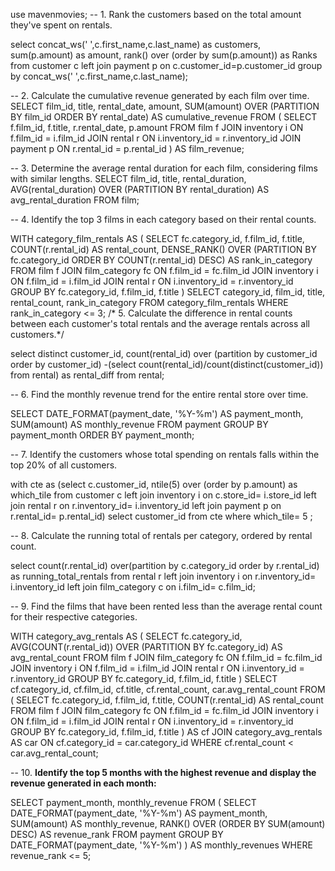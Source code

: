 use mavenmovies;
-- 1. Rank the customers based on the total amount they've spent on rentals.

select concat_ws(' ',c.first_name,c.last_name) as customers, sum(p.amount) as amount, 
rank() over (order by sum(p.amount)) as Ranks
 from customer c 
left join payment p
on c.customer_id=p.customer_id
group by concat_ws(' ',c.first_name,c.last_name);

-- 2. Calculate the cumulative revenue generated by each film over time.
SELECT film_id, title, rental_date, amount,
       SUM(amount) OVER (PARTITION BY film_id ORDER BY rental_date) AS cumulative_revenue
FROM (
    SELECT f.film_id, f.title, r.rental_date, p.amount
    FROM film f
    JOIN inventory i ON f.film_id = i.film_id
    JOIN rental r ON i.inventory_id = r.inventory_id
    JOIN payment p ON r.rental_id = p.rental_id
) AS film_revenue;

-- 3. Determine the average rental duration for each film, considering films with similar lengths.
SELECT film_id, title, rental_duration,
AVG(rental_duration) OVER (PARTITION BY rental_duration) AS avg_rental_duration
FROM film;


-- 4. Identify the top 3 films in each category based on their rental counts.

WITH category_film_rentals AS (
    SELECT fc.category_id, f.film_id, f.title, COUNT(r.rental_id) AS rental_count,
           DENSE_RANK() OVER (PARTITION BY fc.category_id ORDER BY COUNT(r.rental_id) DESC) AS rank_in_category
    FROM film f
    JOIN film_category fc ON f.film_id = fc.film_id
    JOIN inventory i ON f.film_id = i.film_id
    JOIN rental r ON i.inventory_id = r.inventory_id
    GROUP BY fc.category_id, f.film_id, f.title
)
SELECT category_id, film_id, title, rental_count, rank_in_category
FROM category_film_rentals
WHERE rank_in_category <= 3;
/* 5. Calculate the difference in rental counts between each customer's total rentals and
 the average rentals across all customers.*/
 
select distinct customer_id,
count(rental_id) over
(partition by customer_id order by customer_id) -(select count(rental_id)/count(distinct(customer_id)) from rental) as rental_diff
 from rental;
 
-- 6. Find the monthly revenue trend for the entire rental store over time.
 
 SELECT DATE_FORMAT(payment_date, '%Y-%m') AS payment_month,
       SUM(amount) AS monthly_revenue
FROM payment
GROUP BY payment_month
ORDER BY payment_month; 
 
 -- 7. Identify the customers whose total spending on rentals falls within the top 20% of all customers.
 
 with cte as 
(select c.customer_id, ntile(5) over (order by p.amount) as which_tile from customer c
left join inventory i on c.store_id= i.store_id
left join rental r on r.inventory_id= i.inventory_id
left join payment p on r.rental_id= p.rental_id)
select customer_id from cte where which_tile= 5 ;

-- 8. Calculate the running total of rentals per category, ordered by rental count.

select count(r.rental_id) over(partition by c.category_id order by r.rental_id) as running_total_rentals
from rental r
left join inventory i on r.inventory_id= i.inventory_id
left join film_category c on i.film_id= c.film_id;

-- 9. Find the films that have been rented less than the average rental count for their respective categories.

WITH category_avg_rentals AS (
    SELECT fc.category_id, 
           AVG(COUNT(r.rental_id)) OVER (PARTITION BY fc.category_id) AS avg_rental_count
    FROM film f
    JOIN film_category fc ON f.film_id = fc.film_id
    JOIN inventory i ON f.film_id = i.film_id
    JOIN rental r ON i.inventory_id = r.inventory_id
    GROUP BY fc.category_id, f.film_id, f.title
)
SELECT cf.category_id, cf.film_id, cf.title, cf.rental_count, car.avg_rental_count
FROM (
    SELECT fc.category_id, f.film_id, f.title, COUNT(r.rental_id) AS rental_count
    FROM film f
    JOIN film_category fc ON f.film_id = fc.film_id
    JOIN inventory i ON f.film_id = i.film_id
    JOIN rental r ON i.inventory_id = r.inventory_id
    GROUP BY fc.category_id, f.film_id, f.title
) AS cf
JOIN category_avg_rentals AS car ON cf.category_id = car.category_id
WHERE cf.rental_count < car.avg_rental_count; 

-- 10. **Identify the top 5 months with the highest revenue and display the revenue generated in each month:**


SELECT payment_month, monthly_revenue
FROM (
    SELECT DATE_FORMAT(payment_date, '%Y-%m') AS payment_month,
           SUM(amount) AS monthly_revenue,
           RANK() OVER (ORDER BY SUM(amount) DESC) AS revenue_rank
    FROM payment
    GROUP BY DATE_FORMAT(payment_date, '%Y-%m')
) AS monthly_revenues
WHERE revenue_rank <= 5;
